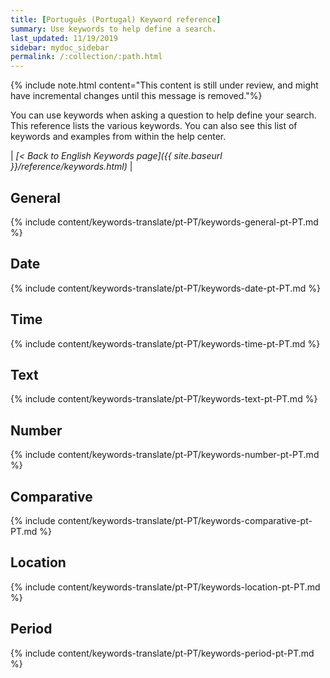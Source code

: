```yaml
---
title: [Português (Portugal) Keyword reference]
summary: Use keywords to help define a search.
last_updated: 11/19/2019
sidebar: mydoc_sidebar
permalink: /:collection/:path.html
---
```

{% include note.html content="This content is still under review, and might have incremental changes until this message is removed."%}

You can use keywords when asking a question to help define your search. This
reference lists the various keywords. You can also see this list of keywords and
examples from within the help center.

| _[< Back to English Keywords page]({{ site.baseurl }}/reference/keywords.html)_ |

## General

{% include content/keywords-translate/pt-PT/keywords-general-pt-PT.md %}

## Date

{% include content/keywords-translate/pt-PT/keywords-date-pt-PT.md %}

## Time

{% include content/keywords-translate/pt-PT/keywords-time-pt-PT.md %}

## Text

{% include content/keywords-translate/pt-PT/keywords-text-pt-PT.md %}

## Number

{% include content/keywords-translate/pt-PT/keywords-number-pt-PT.md %}

## Comparative

{% include content/keywords-translate/pt-PT/keywords-comparative-pt-PT.md %}

## Location

{% include content/keywords-translate/pt-PT/keywords-location-pt-PT.md %}

## Period

{% include content/keywords-translate/pt-PT/keywords-period-pt-PT.md %}

<!-- ## Help

{% include content/keywords-translate/pt-PT/keywords-help-pt-PT.md %} -->
